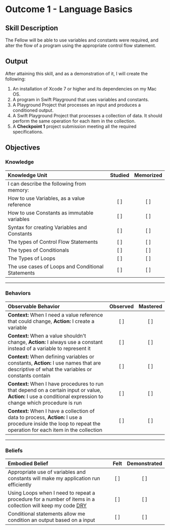 # Outcome 1 - Language Basics
## Skill Description

The Fellow will be able to use variables and constants were required, and alter the flow of a program using the appropriate control flow statement.

## Output

After attaining this skill, and as a demonstration of it, I will create the following:

1. An installation of Xcode 7 or higher and its dependencies on my Mac OS.
2. A program in Swift Playground that uses variables and constants.
3. A Playground Project that processes an input and produces a conditioned output.
4. A Swift Playground Project that processes a collection of data. It should perform the same operation for each item in the collection.
5. A **Checkpoint 1** project submission meeting all the required specifications.

## Objectives
### Knowledge

| Knowledge Unit   |      Studied      | Memorized |
|:-------------|:------------------:|:--------:|
| I can describe the following from memory: | | |
| How to use Variables, as a value reference | [ ] | [ ] |
| How to use Constants as immutable variables | [ ] | [ ] |
| Syntax for creating Variables and Constants | [ ] | [ ] |
| The types of Control Flow Statements | [ ] | [ ] |
| The types of Conditionals | [ ] | [ ] |
| The Types of Loops | [ ] | [ ] |
| The use cases of Loops and Conditional Statements | [ ] | [ ] |

-------

### Behaviors

| Observable Behavior   |      Observed      | Mastered |
|:-------------|:------------------:|:--------:|
| **Context:** When I need a value reference that could change, **Action:** I create a variable | [ ] | [ ] |
| **Context:** When a value shouldn't change, **Action:** I always use a constant instead of a variable to represent it | [ ] | [ ] |
| **Context:** When defining variables or constants, **Action:** I use names that are descriptive of what the variables or constants contain | [ ] | [ ] |
| **Context:** When I have procedures to run that depend on a certain input or value, **Action:** I use a conditional expression to change which procedure is run | [ ] | [ ] |
| **Context:** When I have a collection of data to process, **Action:** I use a procedure inside the loop to repeat the operation for each item in the collection | [ ] | [ ] |

-------

### Beliefs

| Embodied Belief   |      Felt      | Demonstrated |
|:-------------|:------------------:|:--------:|
| Appropriate use of variables and constants will make my application run efficiently | [ ] | [ ] |
| Using Loops when I need to repeat a procedure for a number of items in a collection will keep my code [DRY](https://en.wikipedia.org/wiki/Don%27t_repeat_yourself) | [ ] | [ ] |
| Conditional statements allow me condition an output based on a input | [ ] | [ ] |
